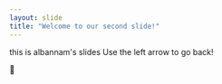 ```yaml
---
layout: slide
title: "Welcome to our second slide!"
---
```

this is albannam's slides
Use the left arrow to go back!




